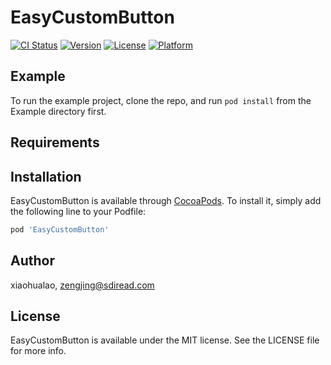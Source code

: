 # EasyCustomButton

[![CI Status](https://img.shields.io/travis/xiaohualao/EasyCustomButton.svg?style=flat)](https://travis-ci.org/xiaohualao/EasyCustomButton)
[![Version](https://img.shields.io/cocoapods/v/EasyCustomButton.svg?style=flat)](https://cocoapods.org/pods/EasyCustomButton)
[![License](https://img.shields.io/cocoapods/l/EasyCustomButton.svg?style=flat)](https://cocoapods.org/pods/EasyCustomButton)
[![Platform](https://img.shields.io/cocoapods/p/EasyCustomButton.svg?style=flat)](https://cocoapods.org/pods/EasyCustomButton)

## Example

To run the example project, clone the repo, and run `pod install` from the Example directory first.

## Requirements

## Installation

EasyCustomButton is available through [CocoaPods](https://cocoapods.org). To install
it, simply add the following line to your Podfile:

```ruby
pod 'EasyCustomButton'
```

## Author

xiaohualao, zengjing@sdiread.com

## License

EasyCustomButton is available under the MIT license. See the LICENSE file for more info.
